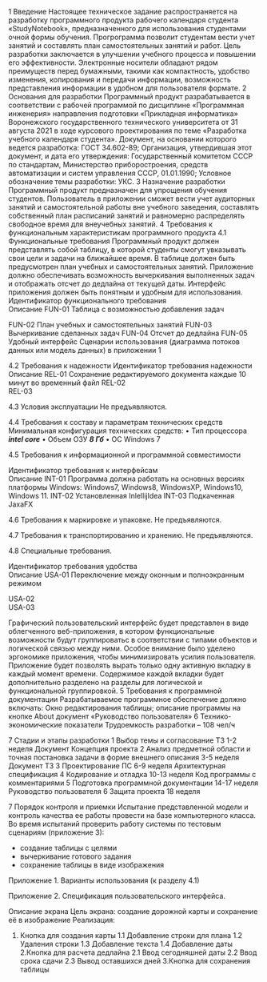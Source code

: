 1 Введение
Настоящее техническое задание распространяется на разработку программного продукта рабочего календаря студента «StudyNotebook», предназначенного для использования студентами очной формы обучения. Прогрограмма позволит студентам вести учет занятий и составлять план самостоятельных занятий и работ. Цель разработки заключается в улучшении учебного процесса и повышении его эффективности. Электронные носители обладают рядом преимуществ перед бумажными, такими как компактность, удобство изменения, копирования и передачи информации, возможность представления информации в удобном для пользователя формате.
2 Основания для разработки
Программный продукт разрабатывается в соответствии с рабочей программой по дисциплине «Программная инженерия» направления подготовки «Прикладная информатика» Воронежского государственного технического университета от 31 августа 2021 в ходе курсового проектирования по теме «Разработка учебного календаря студента». 
Документ, на основании которого ведется разработка: ГОСТ 34.602-89;
Организация, утвердившая этот документ, и дата его утверждения: Государственный комитетом СССР по стандартам, Министерство приборостроения, средств автоматизации и систем управления СССР, 01.01.1990;
Условное обозначение темы разработки: УКС.
3 Назначение разработки
Программный продукт предназначен для упрощения обучения студентов. Пользователь в приложении сможет вести учет аудиторных занятий и самостоятельной работы вне учебного заведения,  составлять собственный план расписаний занятий и равномерно распределять свободное время для внеучебных занятий. 
4 Требования к функциональным характеристикам программного продукта
4.1 Функциональные требования
Программный продукт должен представлять собой таблицу, в которой студенты смогут увказывать свои цели и задачи на ближайшее время. В таблице должен быть предусмотрен план учебных и самостоятельных занятий. Приложение должно обеспечивать возможность вычеркивания выполненных задач и отображать отсчет до дедлайна от текущей даты. Интерфейс приложения должен быть понятным и удобным для использования.
Идентификатор функционального требования	
Описание
FUN-01	Таблица с возможностью добавления задач

FUN-02 	План учебных и самостоятельных занятий
FUN-03	Вычеркивание сделанных задач
FUN-04	Отсчет до дедлайна
FUN-05	Удобный интерфейс
Сценарии использования (диаграмма потоков данных или модель данных) в приложении 1 

4.2 Требования к надежности
Идентификатор требования надежности	
Описание
REL-01	Сохранение редактируемого документа каждые 10 минут во временный файл
REL-02	
REL-03	



4.3 Условия эксплуатации
Не предъявляются.

4.4 Требования к составу и параметрам технических средств
Минимальная конфигурация технических средств:
•	Тип процессора 	   ___intel core___
•	Объем ОЗУ	 ___8 Гб___
•	ОС Windows 7

4.5 Требования к информационной и программной совместимости

Идентификатор требования к интерфейсам	
Описание
INT-01	Программа должна работать на основных версиях платформы Windows: Windows7, Windows8, WindowsXP, Windows10, Windows 11.
INT-02	Установленная InlellijIdea
INT-03	Подкаченная JaxaFX

4.6 Требования к маркировке и упаковке.
Не предъявляются.

4.7 Требования к транспортированию и хранению. 
Не предъявляются. 






4.8 Специальные требования. 

Идентификатор требования удобства	
Описание
USA-01	Переключение между оконным и полноэкранным режимом

USA-02	
USA-03	

Графический пользовательский интерфейс будет представлен в виде облегченного веб-приложения, в котором функциональные возможности будут группироватьс в соответствии с типами объектов и логической связью между ними. Особое внимание было уделено эргономике приложения, чтобы минимизировать усилия пользователя. Приложение будет позволять вырать только одну активную вкладку в каждый момент времени. Содержимое каждой вкладки будет дополнительно разделено на разделы для логической и функциональной группировкой. 
5 Требования к программной документации
Разрабатываемое программное обеспечение должно включать:
Окно редактирования таблицы;
описание программы на кнопке About
документ «Руководство пользователя»
6 Технико-экономические показатели
Трудоемкость разработки – 108 чел/ч



7 Стадии и этапы разработки
1	Выбор темы и согласование ТЗ	1-2 неделя	Документ Концепция проекта
2	Анализ предметной области и точная постановка задачи в форме внешнего описания	3-5 неделя	Документ ТЗ
3	Проектирование ПС	6-9 неделя	Архитектурная спецификация
4	Кодирование и отладка	10-13 неделя	Код программы с комментариями
5	Подготовка программной документации	14-17 неделя	Руководство пользователя
6	Защита проекта	18 неделя	

7 Порядок контроля и приемки
Испытание представленной модели и контроль качества ее работы провести на базе компьютерного класса. Во время испытаний проверить работу системы по тестовым сценариям (приложение 3):
- создание таблицы с целями
- вычеркивание готового задания
- сохранение таблицы в виде изображения

Приложение 1. Варианты использования (к разделу 4.1)
 
 
Приложение 2. Спецификация пользовательского интерфейса. 

Описание экранa
Цель экрана: создание дорожной карты и сохранение её в изображение
Реализация:
1.	Кнопка для создания карты
1.1	Добавление строки для плана
1.2	Удаления строки
1.3	Добавление текста 
1.4	Добавление даты
2.Кнопка для расчета дедлайна
	2.1 Ввод сегодняшней даты
	2.2 Ввод срока сдачи
	2.3 Вывод оставшихся дней
3.Кнопка для сохранения таблицы


 


